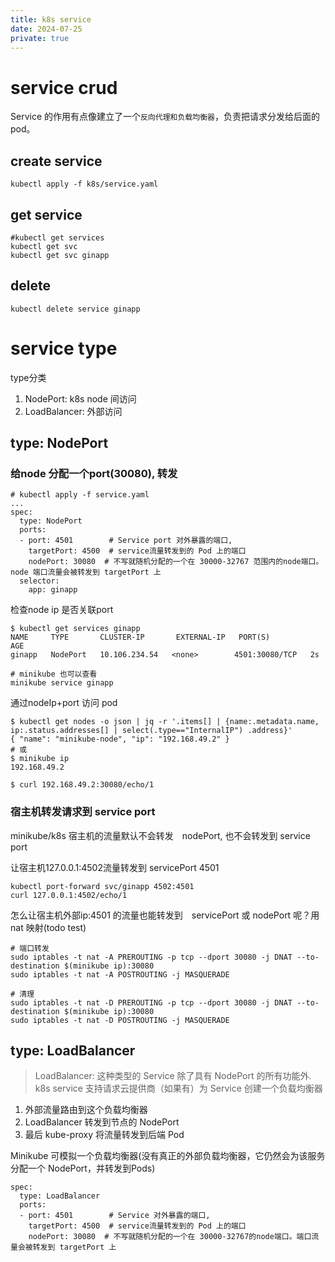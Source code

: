 ```yaml
---
title: k8s service
date: 2024-07-25
private: true
---
```

# service crud
Service 的作用有点像建立了一个`反向代理和负载均衡器`，负责把请求分发给后面的 pod。

## create service
    kubectl apply -f k8s/service.yaml

## get service

    #kubectl get services
    kubectl get svc
    kubectl get svc ginapp

## delete
    kubectl delete service ginapp

# service type
type分类
1. NodePort: k8s node 间访问
2. LoadBalancer: 外部访问

## type: NodePort
### 给node 分配一个port(30080), 转发

    # kubectl apply -f service.yaml
    ...
    spec:
      type: NodePort
      ports:
      - port: 4501        # Service port 对外暴露的端口, 
        targetPort: 4500  # service流量转发到的 Pod 上的端口
        nodePort: 30080  # 不写就随机分配的一个在 30000-32767 范围内的node端口。node 端口流量会被转发到 targetPort 上
      selector:
        app: ginapp

检查node ip 是否关联port

    $ kubectl get services ginapp
    NAME     TYPE       CLUSTER-IP       EXTERNAL-IP   PORT(S)          AGE
    ginapp   NodePort   10.106.234.54   <none>        4501:30080/TCP   2s

    # minikube 也可以查看
    minikube service ginapp

通过nodeIp+port 访问 pod

    $ kubectl get nodes -o json | jq -r '.items[] | {name:.metadata.name, ip:.status.addresses[] | select(.type=="InternalIP") .address}'
    { "name": "minikube-node", "ip": "192.168.49.2" }
    # 或
    $ minikube ip
    192.168.49.2

    $ curl 192.168.49.2:30080/echo/1

### 宿主机转发请求到 service port
minikube/k8s 宿主机的流量默认不会转发　nodePort, 也不会转发到 service port

让宿主机127.0.0.1:4502流量转发到 servicePort 4501

    kubectl port-forward svc/ginapp 4502:4501
    curl 127.0.0.1:4502/echo/1

怎么让宿主机外部ip:4501 的流量也能转发到　servicePort 或 nodePort 呢？用nat 映射(todo test)

    # 端口转发
    sudo iptables -t nat -A PREROUTING -p tcp --dport 30080 -j DNAT --to-destination $(minikube ip):30080
    sudo iptables -t nat -A POSTROUTING -j MASQUERADE

    # 清理
    sudo iptables -t nat -D PREROUTING -p tcp --dport 30080 -j DNAT --to-destination $(minikube ip):30080
    sudo iptables -t nat -D POSTROUTING -j MASQUERADE

## type: LoadBalancer
> LoadBalancer: 这种类型的 Service 除了具有 NodePort 的所有功能外.
k8s service 支持请求云提供商（如果有）为 Service 创建一个负载均衡器
1. 外部流量路由到这个负载均衡器
2. LoadBalancer 转发到节点的 NodePort
3. 最后 kube-proxy 将流量转发到后端 Pod

Minikube 可模拟一个负载均衡器(没有真正的外部负载均衡器，它仍然会为该服务分配一个 NodePort，并转发到Pods)

    spec:
      type: LoadBalancer
      ports:
      - port: 4501        # Service 对外暴露的端口, 
        targetPort: 4500  # service流量转发到的 Pod 上的端口
        nodePort: 30080  # 不写就随机分配的一个在 30000-32767的node端口。端口流量会被转发到 targetPort 上